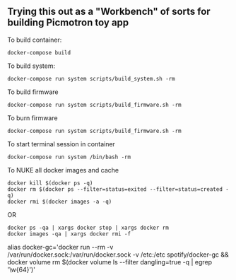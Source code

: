 ## Trying this out as a "Workbench" of sorts for building Picmotron toy app

To build container:

```
docker-compose build
```

To build system:

```
docker-compose run system scripts/build_system.sh -rm
```

To build firmware

```
docker-compose run system scripts/build_firmware.sh -rm
```

To burn firmware

```
docker-compose run system scripts/build_firmware.sh -rm
```

To start terminal session in container
```
docker-compose run system /bin/bash -rm
```


To NUKE all docker images and cache

```
docker kill $(docker ps -q)
docker rm $(docker ps --filter=status=exited --filter=status=created -q)
docker rmi $(docker images -a -q)
```
OR
```
docker ps -qa | xargs docker stop | xargs docker rm
docker images -qa | xargs docker rmi -f
```


alias docker-gc='docker run --rm -v /var/run/docker.sock:/var/run/docker.sock -v /etc:/etc spotify/docker-gc && docker volume rm $(docker volume ls --filter dangling=true -q | egrep \'\\w{64}\')'
